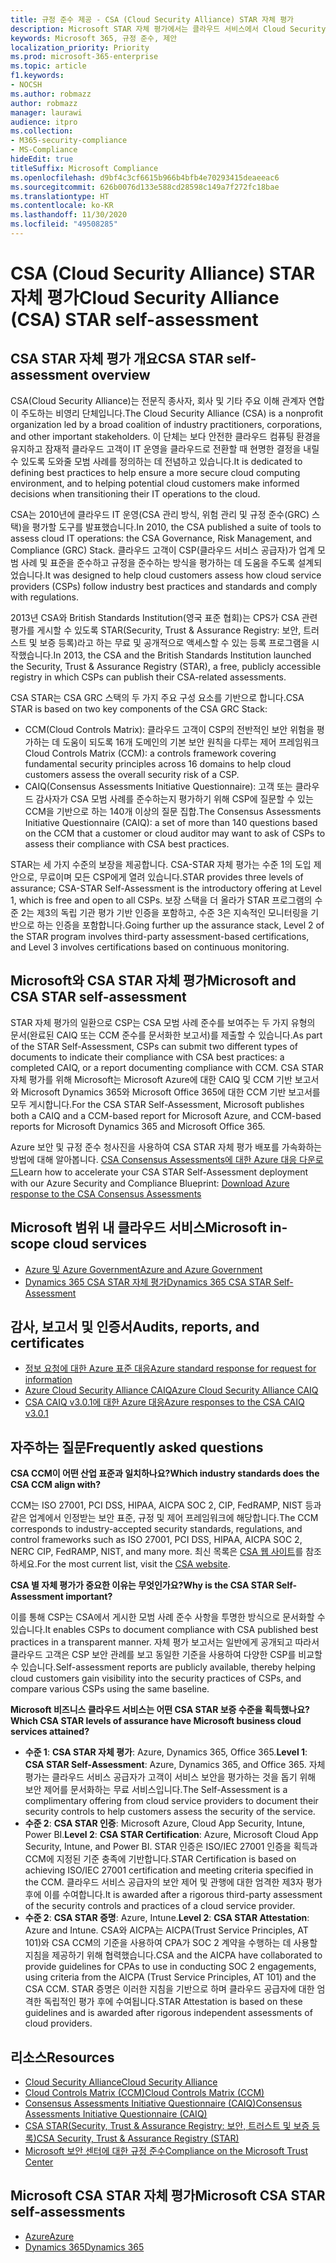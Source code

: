 ```yaml
---
title: 규정 준수 제공 - CSA (Cloud Security Alliance) STAR 자체 평가
description: Microsoft STAR 자체 평가에서는 클라우드 서비스에서 Cloud Security Alliance 요구 사항을 충족하는 방법에 대해 자세히 설명합니다.
keywords: Microsoft 365, 규정 준수, 제안
localization_priority: Priority
ms.prod: microsoft-365-enterprise
ms.topic: article
f1.keywords:
- NOCSH
ms.author: robmazz
author: robmazz
manager: laurawi
audience: itpro
ms.collection:
- M365-security-compliance
- MS-Compliance
hideEdit: true
titleSuffix: Microsoft Compliance
ms.openlocfilehash: d9bf4c3cf6615b966b4bfb4e70293415deaeeac6
ms.sourcegitcommit: 626b0076d133e588cd28598c149a7f272fc18bae
ms.translationtype: HT
ms.contentlocale: ko-KR
ms.lasthandoff: 11/30/2020
ms.locfileid: "49508285"
---
```

# <a name="cloud-security-alliance-csa-star-self-assessment"></a><span data-ttu-id="e9930-104">CSA (Cloud Security Alliance) STAR 자체 평가</span><span class="sxs-lookup"><span data-stu-id="e9930-104">Cloud Security Alliance (CSA) STAR self-assessment</span></span>

## <a name="csa-star-self-assessment-overview"></a><span data-ttu-id="e9930-105">CSA STAR 자체 평가 개요</span><span class="sxs-lookup"><span data-stu-id="e9930-105">CSA STAR self-assessment overview</span></span>

<span data-ttu-id="e9930-106">CSA(Cloud Security Alliance)는 전문직 종사자, 회사 및 기타 주요 이해 관계자 연합이 주도하는 비영리 단체입니다.</span><span class="sxs-lookup"><span data-stu-id="e9930-106">The Cloud Security Alliance (CSA) is a nonprofit organization led by a broad coalition of industry practitioners, corporations, and other important stakeholders.</span></span> <span data-ttu-id="e9930-107">이 단체는 보다 안전한 클라우드 컴퓨팅 환경을 유지하고 잠재적 클라우드 고객이 IT 운영을 클라우드로 전환할 때 현명한 결정을 내릴 수 있도록 도와줄 모범 사례를 정의하는 데 전념하고 있습니다.</span><span class="sxs-lookup"><span data-stu-id="e9930-107">It is dedicated to defining best practices to help ensure a more secure cloud computing environment, and to helping potential cloud customers make informed decisions when transitioning their IT operations to the cloud.</span></span>  
  
<span data-ttu-id="e9930-108">CSA는 2010년에 클라우드 IT 운영(CSA 관리 방식, 위험 관리 및 규정 준수(GRC) 스택)을 평가할 도구를 발표했습니다.</span><span class="sxs-lookup"><span data-stu-id="e9930-108">In 2010, the CSA published a suite of tools to assess cloud IT operations: the CSA Governance, Risk Management, and Compliance (GRC) Stack.</span></span> <span data-ttu-id="e9930-109">클라우드 고객이 CSP(클라우드 서비스 공급자)가 업계 모범 사례 및 표준을 준수하고 규정을 준수하는 방식을 평가하는 데 도움을 주도록 설계되었습니다.</span><span class="sxs-lookup"><span data-stu-id="e9930-109">It was designed to help cloud customers assess how cloud service providers (CSPs) follow industry best practices and standards and comply with regulations.</span></span>  
  
<span data-ttu-id="e9930-110">2013년 CSA와 British Standards Institution(영국 표준 협회)는 CPS가 CSA 관련 평가를 게시할 수 있도록 STAR(Security, Trust & Assurance Registry: 보안, 트러스트 및 보증 등록)라고 하는 무료 및 공개적으로 액세스할 수 있는 등록 프로그램을 시작했습니다.</span><span class="sxs-lookup"><span data-stu-id="e9930-110">In 2013, the CSA and the British Standards Institution launched the Security, Trust & Assurance Registry (STAR), a free, publicly accessible registry in which CSPs can publish their CSA-related assessments.</span></span>  
  
<span data-ttu-id="e9930-111">CSA STAR는 CSA GRC 스택의 두 가지 주요 구성 요소를 기반으로 합니다.</span><span class="sxs-lookup"><span data-stu-id="e9930-111">CSA STAR is based on two key components of the CSA GRC Stack:</span></span>

- <span data-ttu-id="e9930-112">CCM(Cloud Controls Matrix): 클라우드 고객이 CSP의 전반적인 보안 위험을 평가하는 데 도움이 되도록 16개 도메인의 기본 보안 원칙을 다루는 제어 프레임워크</span><span class="sxs-lookup"><span data-stu-id="e9930-112">Cloud Controls Matrix (CCM): a controls framework covering fundamental security principles across 16 domains to help cloud customers assess the overall security risk of a CSP.</span></span>
- <span data-ttu-id="e9930-113">CAIQ(Consensus Assessments Initiative Questionnaire): 고객 또는 클라우드 감사자가 CSA 모범 사례를 준수하는지 평가하기 위해 CSP에 질문할 수 있는 CCM을 기반으로 하는 140개 이상의 질문 집합.</span><span class="sxs-lookup"><span data-stu-id="e9930-113">The Consensus Assessments Initiative Questionnaire (CAIQ): a set of more than 140 questions based on the CCM that a customer or cloud auditor may want to ask of CSPs to assess their compliance with CSA best practices.</span></span>

<span data-ttu-id="e9930-114">STAR는 세 가지 수준의 보장을 제공합니다. CSA-STAR 자체 평가는 수준 1의 도입 제안으로, 무료이며 모든 CSP에게 열려 있습니다.</span><span class="sxs-lookup"><span data-stu-id="e9930-114">STAR provides three levels of assurance; CSA-STAR Self-Assessment is the introductory offering at Level 1, which is free and open to all CSPs.</span></span> <span data-ttu-id="e9930-115">보장 스택을 더 올라가 STAR 프로그램의 수준 2는 제3의 독립 기관 평가 기반 인증을 포함하고, 수준 3은 지속적인 모니터링을 기반으로 하는 인증을 포함합니다.</span><span class="sxs-lookup"><span data-stu-id="e9930-115">Going further up the assurance stack, Level 2 of the STAR program involves third-party assessment-based certifications, and Level 3 involves certifications based on continuous monitoring.</span></span>

## <a name="microsoft-and-csa-star-self-assessment"></a><span data-ttu-id="e9930-116">Microsoft와 CSA STAR 자체 평가</span><span class="sxs-lookup"><span data-stu-id="e9930-116">Microsoft and CSA STAR self-assessment</span></span>

<span data-ttu-id="e9930-117">STAR 자체 평가의 일환으로 CSP는 CSA 모범 사례 준수를 보여주는 두 가지 유형의 문서(완료된 CAIQ 또는 CCM 준수를 문서화한 보고서)를 제출할 수 있습니다.</span><span class="sxs-lookup"><span data-stu-id="e9930-117">As part of the STAR Self-Assessment, CSPs can submit two different types of documents to indicate their compliance with CSA best practices: a completed CAIQ, or a report documenting compliance with CCM.</span></span> <span data-ttu-id="e9930-118">CSA STAR 자체 평가를 위해 Microsoft는 Microsoft Azure에 대한 CAIQ 및 CCM 기반 보고서와 Microsoft Dynamics 365와 Microsoft Office 365에 대한 CCM 기반 보고서를 모두 게시합니다.</span><span class="sxs-lookup"><span data-stu-id="e9930-118">For the CSA STAR Self-Assessment, Microsoft publishes both a CAIQ and a CCM-based report for Microsoft Azure, and CCM-based reports for Microsoft Dynamics 365 and Microsoft Office 365.</span></span>  

<span data-ttu-id="e9930-119">Azure 보안 및 규정 준수 청사진을 사용하여 CSA STAR 자체 평가 배포를 가속화하는 방법에 대해 알아봅니다. [CSA Consensus Assessments에 대한 Azure 대응 다운로드](https://gallery.technet.microsoft.com/Azure-Responses-to-CSA-46034a11)</span><span class="sxs-lookup"><span data-stu-id="e9930-119">Learn how to accelerate your CSA STAR Self-Assessment deployment with our Azure Security and Compliance Blueprint: [Download Azure response to the CSA Consensus Assessments](https://gallery.technet.microsoft.com/Azure-Responses-to-CSA-46034a11)</span></span>

## <a name="microsoft-in-scope-cloud-services"></a><span data-ttu-id="e9930-120">Microsoft 범위 내 클라우드 서비스</span><span class="sxs-lookup"><span data-stu-id="e9930-120">Microsoft in-scope cloud services</span></span>

- [<span data-ttu-id="e9930-121">Azure 및 Azure Government</span><span class="sxs-lookup"><span data-stu-id="e9930-121">Azure and Azure Government</span></span>](https://gallery.technet.microsoft.com/Overview-of-Azure-c1be3942)
- [<span data-ttu-id="e9930-122">Dynamics 365 CSA STAR 자체 평가</span><span class="sxs-lookup"><span data-stu-id="e9930-122">Dynamics 365 CSA STAR Self-Assessment</span></span>](https://cloudsecurityalliance.org/star/registry/microsoft/)

## <a name="audits-reports-and-certificates"></a><span data-ttu-id="e9930-123">감사, 보고서 및 인증서</span><span class="sxs-lookup"><span data-stu-id="e9930-123">Audits, reports, and certificates</span></span>

- [<span data-ttu-id="e9930-124">정보 요청에 대한 Azure 표준 대응</span><span class="sxs-lookup"><span data-stu-id="e9930-124">Azure standard response for request for information</span></span>](https://servicetrust.microsoft.com/ViewPage/TrustDocuments?command=Download&downloadType=Document&downloadId=f7ca8423-1bc5-4be0-bff8-b6056f87c134&docTab=6d000410-c9e9-11e7-9a91-892aae8839ad_FAQ%20and%20White%20Papers)
- [<span data-ttu-id="e9930-125">Azure Cloud Security Alliance CAIQ</span><span class="sxs-lookup"><span data-stu-id="e9930-125">Azure Cloud Security Alliance CAIQ</span></span>](https://servicetrust.microsoft.com/ViewPage/TrustDocumentsV3?command=Download&downloadType=Document&downloadId=a966a424-ecfd-4de2-9739-b08aee2d3ca0&tab=7f51cb60-3d6c-11e9-b2af-7bb9f5d2d913&docTab=7f51cb60-3d6c-11e9-b2af-7bb9f5d2d913_Compliance_Guides)
- [<span data-ttu-id="e9930-126">CSA CAIQ v3.0.1에 대한 Azure 대응</span><span class="sxs-lookup"><span data-stu-id="e9930-126">Azure responses to the CSA CAIQ v3.0.1</span></span>](https://gallery.technet.microsoft.com/Azure-Responses-to-CSA-46034a11)

## <a name="frequently-asked-questions"></a><span data-ttu-id="e9930-127">자주하는 질문</span><span class="sxs-lookup"><span data-stu-id="e9930-127">Frequently asked questions</span></span>

<span data-ttu-id="e9930-128">**CSA CCM이 어떤 산업 표준과 일치하나요?**</span><span class="sxs-lookup"><span data-stu-id="e9930-128">**Which industry standards does the CSA CCM align with?**</span></span>

<span data-ttu-id="e9930-129">CCM는 ISO 27001, PCI DSS, HIPAA, AICPA SOC 2, CIP, FedRAMP, NIST 등과 같은 업계에서 인정받는 보안 표준, 규정 및 제어 프레임워크에 해당합니다.</span><span class="sxs-lookup"><span data-stu-id="e9930-129">The CCM corresponds to industry-accepted security standards, regulations, and control frameworks such as ISO 27001, PCI DSS, HIPAA, AICPA SOC 2, NERC CIP, FedRAMP, NIST, and many more.</span></span> <span data-ttu-id="e9930-130">최신 목록은 [CSA 웹 사이트](https://cloudsecurityalliance.org/)를 참조하세요.</span><span class="sxs-lookup"><span data-stu-id="e9930-130">For the most current list, visit the [CSA website](https://cloudsecurityalliance.org/).</span></span>

<span data-ttu-id="e9930-131">**CSA 별 자체 평가가 중요한 이유는 무엇인가요?**</span><span class="sxs-lookup"><span data-stu-id="e9930-131">**Why is the CSA STAR Self-Assessment important?**</span></span>

<span data-ttu-id="e9930-132">이를 통해 CSP는 CSA에서 게시한 모범 사례 준수 사항을 투명한 방식으로 문서화할 수 있습니다.</span><span class="sxs-lookup"><span data-stu-id="e9930-132">It enables CSPs to document compliance with CSA published best practices in a transparent manner.</span></span> <span data-ttu-id="e9930-133">자체 평가 보고서는 일반에게 공개되고 따라서 클라우드 고객은 CSP 보안 관례를 보고 동일한 기준을 사용하여 다양한 CSP를 비교할 수 있습니다.</span><span class="sxs-lookup"><span data-stu-id="e9930-133">Self-assessment reports are publicly available, thereby helping cloud customers gain visibility into the security practices of CSPs, and compare various CSPs using the same baseline.</span></span>

<span data-ttu-id="e9930-134">**Microsoft 비즈니스 클라우드 서비스는 어떤 CSA STAR 보증 수준을 획득했나요?**</span><span class="sxs-lookup"><span data-stu-id="e9930-134">**Which CSA STAR levels of assurance have Microsoft business cloud services attained?**</span></span>

- <span data-ttu-id="e9930-135">**수준 1**: **CSA STAR 자체 평가**: Azure, Dynamics 365, Office 365.</span><span class="sxs-lookup"><span data-stu-id="e9930-135">**Level 1**: **CSA STAR Self-Assessment**: Azure, Dynamics 365, and Office 365.</span></span> <span data-ttu-id="e9930-136">자체 평가는 클라우드 서비스 공급자가 고객이 서비스 보안을 평가하는 것을 돕기 위해 보안 제어를 문서화하는 무료 서비스입니다.</span><span class="sxs-lookup"><span data-stu-id="e9930-136">The Self-Assessment is a complimentary offering from cloud service providers to document their security controls to help customers assess the security of the service.</span></span>
- <span data-ttu-id="e9930-137">**수준 2**: **CSA STAR 인증**: Microsoft Azure, Cloud App Security, Intune, Power BI.</span><span class="sxs-lookup"><span data-stu-id="e9930-137">**Level 2**: **CSA STAR Certification**: Azure, Microsoft Cloud App Security, Intune, and Power BI.</span></span> <span data-ttu-id="e9930-138">STAR 인증은 ISO/IEC 27001 인증을 획득과 CCM에 지정된 기준 충족에 기반합니다.</span><span class="sxs-lookup"><span data-stu-id="e9930-138">STAR Certification is based on achieving ISO/IEC 27001 certification and meeting criteria specified in the CCM.</span></span> <span data-ttu-id="e9930-139">클라우드 서비스 공급자의 보안 제어 및 관행에 대한 엄격한 제3자 평가 후에 이를 수여합니다.</span><span class="sxs-lookup"><span data-stu-id="e9930-139">It is awarded after a rigorous third-party assessment of the security controls and practices of a cloud service provider.</span></span>
- <span data-ttu-id="e9930-140">**수준 2**: **CSA STAR 증명**: Azure, Intune.</span><span class="sxs-lookup"><span data-stu-id="e9930-140">**Level 2**: **CSA STAR Attestation**: Azure and Intune.</span></span> <span data-ttu-id="e9930-141">CSA와 AICPA는 AICPA(Trust Service Principles, AT 101)와 CSA CCM의 기준을 사용하여 CPA가 SOC 2 계약을 수행하는 데 사용할 지침을 제공하기 위해 협력했습니다.</span><span class="sxs-lookup"><span data-stu-id="e9930-141">CSA and the AICPA have collaborated to provide guidelines for CPAs to use in conducting SOC 2 engagements, using criteria from the AICPA (Trust Service Principles, AT 101) and the CSA CCM.</span></span> <span data-ttu-id="e9930-142">STAR 증명은 이러한 지침을 기반으로 하며 클라우드 공급자에 대한 엄격한 독립적인 평가 후에 수여됩니다.</span><span class="sxs-lookup"><span data-stu-id="e9930-142">STAR Attestation is based on these guidelines and is awarded after rigorous independent assessments of cloud providers.</span></span>

## <a name="resources"></a><span data-ttu-id="e9930-143">리소스</span><span class="sxs-lookup"><span data-stu-id="e9930-143">Resources</span></span>

- [<span data-ttu-id="e9930-144">Cloud Security Alliance</span><span class="sxs-lookup"><span data-stu-id="e9930-144">Cloud Security Alliance</span></span>](https://cloudsecurityalliance.org/)
- [<span data-ttu-id="e9930-145">Cloud Controls Matrix (CCM)</span><span class="sxs-lookup"><span data-stu-id="e9930-145">Cloud Controls Matrix (CCM)</span></span>](https://cloudsecurityalliance.org/group/cloud-controls-matrix/)
- [<span data-ttu-id="e9930-146">Consensus Assessments Initiative Questionnaire (CAIQ)</span><span class="sxs-lookup"><span data-stu-id="e9930-146">Consensus Assessments Initiative Questionnaire (CAIQ)</span></span>](https://cloudsecurityalliance.org/group/consensus-assessments/)
- [<span data-ttu-id="e9930-147">CSA STAR(Security, Trust & Assurance Registry: 보안, 트러스트 및 보증 등록)</span><span class="sxs-lookup"><span data-stu-id="e9930-147">CSA Security, Trust & Assurance Registry (STAR)</span></span>](https://cloudsecurityalliance.org/star/)
- [<span data-ttu-id="e9930-148">Microsoft 보안 센터에 대한 규정 준수</span><span class="sxs-lookup"><span data-stu-id="e9930-148">Compliance on the Microsoft Trust Center</span></span>](https://www.microsoft.com/trust-center/compliance/compliance-overview)

## <a name="microsoft-csa-star-self-assessments"></a><span data-ttu-id="e9930-149">Microsoft CSA STAR 자체 평가</span><span class="sxs-lookup"><span data-stu-id="e9930-149">Microsoft CSA STAR self-assessments</span></span>

- [<span data-ttu-id="e9930-150">Azure</span><span class="sxs-lookup"><span data-stu-id="e9930-150">Azure</span></span>](https://aka.ms/Azure_STAR)
- [<span data-ttu-id="e9930-151">Dynamics 365</span><span class="sxs-lookup"><span data-stu-id="e9930-151">Dynamics 365</span></span>](https://aka.ms/DynamicsCRM_Online_STAR)
